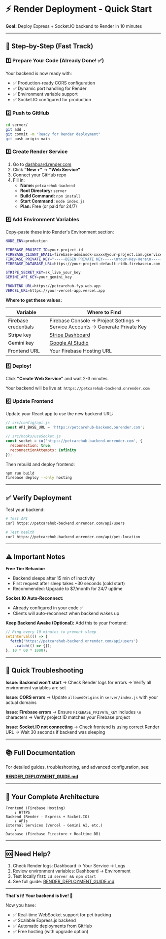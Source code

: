 # ⚡ Render Deployment - Quick Start

**Goal:** Deploy Express + Socket.IO backend to Render in 10 minutes

---

## 🚀 Step-by-Step (Fast Track)

### 1️⃣ Prepare Your Code (Already Done! ✅)

Your backend is now ready with:
- ✅ Production-ready CORS configuration
- ✅ Dynamic port handling for Render
- ✅ Environment variable support
- ✅ Socket.IO configured for production

### 2️⃣ Push to GitHub

```bash
cd server/
git add .
git commit -m "Ready for Render deployment"
git push origin main
```

### 3️⃣ Create Render Service

1. Go to [dashboard.render.com](https://dashboard.render.com)
2. Click **"New +"** → **"Web Service"**
3. Connect your GitHub repo
4. Fill in:
   - **Name:** `petcarehub-backend`
   - **Root Directory:** `server`
   - **Build Command:** `npm install`
   - **Start Command:** `node index.js`
   - **Plan:** Free (or paid for 24/7)

### 4️⃣ Add Environment Variables

Copy-paste these into Render's Environment section:

```bash
NODE_ENV=production

FIREBASE_PROJECT_ID=your-project-id
FIREBASE_CLIENT_EMAIL=firebase-adminsdk-xxxxx@your-project.iam.gserviceaccount.com
FIREBASE_PRIVATE_KEY="-----BEGIN PRIVATE KEY-----\nYour-Key-Here\n-----END PRIVATE KEY-----\n"
FIREBASE_DATABASE_URL=https://your-project-default-rtdb.firebaseio.com

STRIPE_SECRET_KEY=sk_live_your_key
GEMINI_API_KEY=your_gemini_key

FRONTEND_URL=https://petcarehub-fyp.web.app
VERCEL_URL=https://your-vercel-app.vercel.app
```

**Where to get these values:**

| Variable | Where to Find |
|----------|---------------|
| Firebase credentials | Firebase Console → Project Settings → Service Accounts → Generate Private Key |
| Stripe key | [Stripe Dashboard](https://dashboard.stripe.com/apikeys) |
| Gemini key | [Google AI Studio](https://makersuite.google.com/app/apikey) |
| Frontend URL | Your Firebase Hosting URL |

### 5️⃣ Deploy!

Click **"Create Web Service"** and wait 2-3 minutes.

Your backend will be live at: `https://petcarehub-backend.onrender.com`

### 6️⃣ Update Frontend

Update your React app to use the new backend URL:

```javascript
// src/config/api.js
const API_BASE_URL = 'https://petcarehub-backend.onrender.com';

// src/hooks/useSocket.js
const socket = io('https://petcarehub-backend.onrender.com', {
  reconnection: true,
  reconnectionAttempts: Infinity
});
```

Then rebuild and deploy frontend:

```bash
npm run build
firebase deploy --only hosting
```

---

## ✅ Verify Deployment

Test your backend:

```bash
# Test API
curl https://petcarehub-backend.onrender.com/api/users

# Test health
curl https://petcarehub-backend.onrender.com/api/pet-location
```

---

## ⚠️ Important Notes

**Free Tier Behavior:**
- Backend sleeps after 15 min of inactivity
- First request after sleep takes ~30 seconds (cold start)
- Recommended: Upgrade to $7/month for 24/7 uptime

**Socket.IO Auto-Reconnect:**
- Already configured in your code ✅
- Clients will auto-reconnect when backend wakes up

**Keep Backend Awake (Optional):**
Add this to your frontend:

```javascript
// Ping every 10 minutes to prevent sleep
setInterval(() => {
  fetch('https://petcarehub-backend.onrender.com/api/users')
    .catch(() => {});
}, 10 * 60 * 1000);
```

---

## 🐛 Quick Troubleshooting

**Issue: Backend won't start**
→ Check Render logs for errors
→ Verify all environment variables are set

**Issue: CORS errors**
→ Update `allowedOrigins` in `server/index.js` with your actual domains

**Issue: Firebase errors**
→ Ensure `FIREBASE_PRIVATE_KEY` includes `\n` characters
→ Verify project ID matches your Firebase project

**Issue: Socket.IO not connecting**
→ Check frontend is using correct Render URL
→ Wait 30 seconds if backend was sleeping

---

## 📚 Full Documentation

For detailed guides, troubleshooting, and advanced configuration, see:

**[RENDER_DEPLOYMENT_GUIDE.md](./RENDER_DEPLOYMENT_GUIDE.md)**

---

## 🎯 Your Complete Architecture

```
Frontend (Firebase Hosting)
    ↓ HTTPS
Backend (Render - Express + Socket.IO)
    ↓ APIs
External Services (Vercel - Gemini AI, etc.)
    ↓
Database (Firebase Firestore + Realtime DB)
```

---

## 🆘 Need Help?

1. Check Render logs: Dashboard → Your Service → Logs
2. Review environment variables: Dashboard → Environment
3. Test locally first: `cd server && npm start`
4. See full guide: [RENDER_DEPLOYMENT_GUIDE.md](./RENDER_DEPLOYMENT_GUIDE.md)

---

**That's it! Your backend is live! 🎉**

Now you have:
- ✅ Real-time WebSocket support for pet tracking
- ✅ Scalable Express.js backend
- ✅ Automatic deployments from GitHub
- ✅ Free hosting (with upgrade option)


